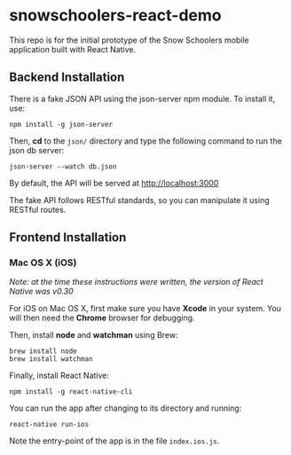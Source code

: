 # snowschoolers-react-demo

This repo is for the initial prototype of the Snow Schoolers mobile application built with React Native.

## Backend Installation

There is a fake JSON API using the json-server npm module. To install it, use:

```
npm install -g json-server
```

Then, **cd** to the `json/` directory and type the following command to run the json db server:

```
json-server --watch db.json
```

By default, the API will be served at <http://localhost:3000>

The fake API follows RESTful standards, so you can manipulate it using RESTful routes.

## Frontend Installation

### Mac OS X (iOS)

*Note: at the time these instructions were written, the version of React Native was v0.30*

For iOS on Mac OS X, first make sure you have **Xcode** in your system. You will then need the **Chrome** browser for debugging.

Then, install **node** and **watchman** using Brew:

```
brew install node
brew install watchman
```

Finally, install React Native:

```
npm install -g react-native-cli
```

You can run the app after changing to its directory and running:

```
react-native run-ios
```

Note the entry-point of the app is in the file `index.ios.js`.
